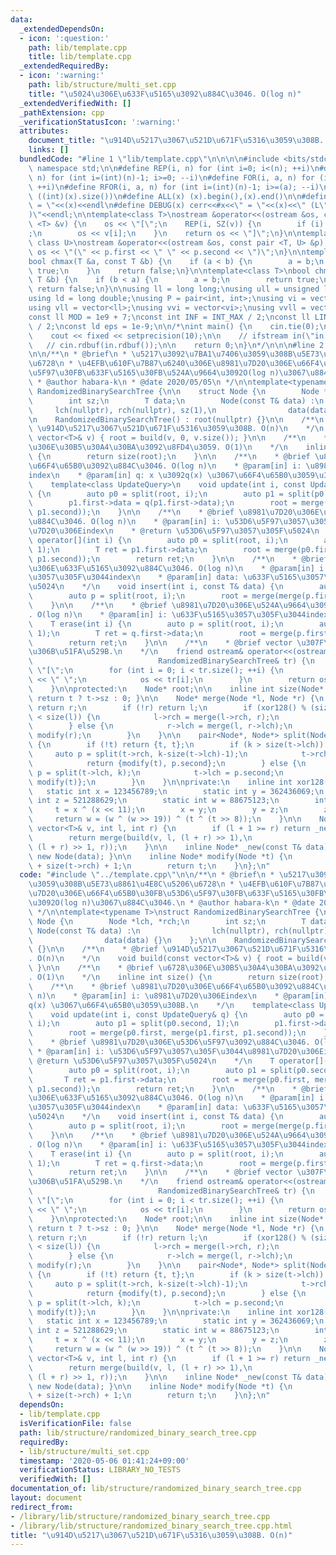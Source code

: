 ```yaml
---
data:
  _extendedDependsOn:
  - icon: ':question:'
    path: lib/template.cpp
    title: lib/template.cpp
  _extendedRequiredBy:
  - icon: ':warning:'
    path: lib/structure/multi_set.cpp
    title: "\u5024\u306E\u633F\u5165\u3092\u884C\u3046. O(log n)"
  _extendedVerifiedWith: []
  _pathExtension: cpp
  _verificationStatusIcon: ':warning:'
  attributes:
    document_title: "\u914D\u5217\u3067\u521D\u671F\u5316\u3059\u308B. O(n)"
    links: []
  bundledCode: "#line 1 \"lib/template.cpp\"\n\n\n\n#include <bits/stdc++.h>\n\nusing\
    \ namespace std;\n\n#define REP(i, n) for (int i=0; i<(n); ++i)\n#define RREP(i,\
    \ n) for (int i=(int)(n)-1; i>=0; --i)\n#define FOR(i, a, n) for (int i=(a); i<(n);\
    \ ++i)\n#define RFOR(i, a, n) for (int i=(int)(n)-1; i>=(a); --i)\n\n#define SZ(x)\
    \ ((int)(x).size())\n#define ALL(x) (x).begin(),(x).end()\n\n#define DUMP(x) cerr<<#x<<\"\
    \ = \"<<(x)<<endl\n#define DEBUG(x) cerr<<#x<<\" = \"<<(x)<<\" (L\"<<__LINE__<<\"\
    )\"<<endl;\n\ntemplate<class T>\nostream &operator<<(ostream &os, const vector\
    \ <T> &v) {\n    os << \"[\";\n    REP(i, SZ(v)) {\n        if (i) os << \", \"\
    ;\n        os << v[i];\n    }\n    return os << \"]\";\n}\n\ntemplate<class T,\
    \ class U>\nostream &operator<<(ostream &os, const pair <T, U> &p) {\n    return\
    \ os << \"(\" << p.first << \" \" << p.second << \")\";\n}\n\ntemplate<class T>\n\
    bool chmax(T &a, const T &b) {\n    if (a < b) {\n        a = b;\n        return\
    \ true;\n    }\n    return false;\n}\n\ntemplate<class T>\nbool chmin(T &a, const\
    \ T &b) {\n    if (b < a) {\n        a = b;\n        return true;\n    }\n   \
    \ return false;\n}\n\nusing ll = long long;\nusing ull = unsigned long long;\n\
    using ld = long double;\nusing P = pair<int, int>;\nusing vi = vector<int>;\n\
    using vll = vector<ll>;\nusing vvi = vector<vi>;\nusing vvll = vector<vll>;\n\n\
    const ll MOD = 1e9 + 7;\nconst int INF = INT_MAX / 2;\nconst ll LINF = LLONG_MAX\
    \ / 2;\nconst ld eps = 1e-9;\n\n/*\nint main() {\n    cin.tie(0);\n    ios::sync_with_stdio(false);\n\
    \    cout << fixed << setprecision(10);\n\n    // ifstream in(\"in.txt\");\n \
    \   // cin.rdbuf(in.rdbuf());\n\n    return 0;\n}\n*/\n\n\n#line 2 \"lib/structure/randomized_binary_search_tree.cpp\"\
    \n\n/**\n * @brief\n * \u5217\u3092\u7BA1\u7406\u3059\u308B\u5E73\u8861\u4E8C\u5206\
    \u6728\n * \u4EFB\u610F\u7B87\u6240\u306E\u8981\u7D20\u306E\u66F4\u65B0\u30FB\u53D6\
    \u5F97\u30FB\u633F\u5165\u30FB\u524A\u9664\u3092O(log n)\u3067\u884C\u3046.\n\
    \ * @author habara-k\n * @date 2020/05/05\n */\n\ntemplate<typename T>\nstruct\
    \ RandomizedBinarySearchTree {\n\n    struct Node {\n        Node *lch, *rch;\n\
    \        int sz;\n        T data;\n        Node(const T& data) :\n           \
    \     lch(nullptr), rch(nullptr), sz(1),\n                data(data) {}\n    };\n\
    \n    RandomizedBinarySearchTree() : root(nullptr) {}\n\n    /**\n    * @brief\
    \ \u914D\u5217\u3067\u521D\u671F\u5316\u3059\u308B. O(n)\n    */\n    void build(const\
    \ vector<T>& v) { root = build(v, 0, v.size()); }\n\n    /**\n    * @brief \u6728\
    \u306E\u30B5\u30A4\u30BA\u3092\u8FD4\u3059. O(1)\n    */\n    inline int size()\
    \ {\n        return size(root);\n    }\n\n    /**\n    * @brief \u8981\u7D20\u306E\
    \u66F4\u65B0\u3092\u884C\u3046. O(log n)\n    * @param[in] i: \u8981\u7D20\u306E\
    index\n    * @param[in] q: x \u3092q(x) \u3067\u66F4\u65B0\u3059\u308B.\n    */\n\
    \    template<class UpdateQuery>\n    void update(int i, const UpdateQuery& q)\
    \ {\n        auto p0 = split(root, i);\n        auto p1 = split(p0.second, 1);\n\
    \        p1.first->data = q(p1.first->data);\n        root = merge(p0.first, merge(p1.first,\
    \ p1.second));\n    }\n\n    /**\n    * @brief \u8981\u7D20\u306E\u53D6\u5F97\u3092\
    \u884C\u3046. O(log n)\n    * @param[in] i: \u53D6\u5F97\u3057\u305F\u3044\u8981\
    \u7D20\u306Eindex\n    * @return \u53D6\u5F97\u3057\u305F\u5024\n    */\n    T\
    \ operator[](int i) {\n        auto p0 = split(root, i);\n        auto p1 = split(p0.second,\
    \ 1);\n        T ret = p1.first->data;\n        root = merge(p0.first, merge(p1.first,\
    \ p1.second));\n        return ret;\n    }\n\n    /**\n    * @brief \u8981\u7D20\
    \u306E\u633F\u5165\u3092\u884C\u3046. O(log n)\n    * @param[in] i: \u633F\u5165\
    \u3057\u305F\u3044index\n    * @param[in] data: \u633F\u5165\u3057\u305F\u3044\
    \u5024\n    */\n    void insert(int i, const T& data) {\n        auto q = _new(data);\n\
    \        auto p = split(root, i);\n        root = merge(merge(p.first, q), p.second);\n\
    \    }\n\n    /**\n    * @brief \u8981\u7D20\u306E\u524A\u9664\u3092\u884C\u3046\
    . O(log n)\n    * @param[in] i: \u633F\u5165\u3057\u305F\u3044index\n    */\n\
    \    T erase(int i) {\n        auto p = split(root, i);\n        auto q = split(p.second,\
    \ 1);\n        T ret = q.first->data;\n        root = merge(p.first, q.second);\n\
    \        return ret;\n    }\n\n    /**\n    * @brief vector \u307F\u305F\u3044\
    \u306B\u51FA\u529B.\n    */\n    friend ostream& operator<<(ostream& os,\n   \
    \                            RandomizedBinarySearchTree& tr) {\n        os <<\
    \ \"[\";\n        for (int i = 0; i < tr.size(); ++i) {\n            if (i) os\
    \ << \" \";\n            os << tr[i];\n        }\n        return os << \"]\";\n\
    \    }\n\nprotected:\n    Node* root;\n\n    inline int size(Node* t) const {\
    \ return t ? t->sz : 0; }\n\n    Node* merge(Node *l, Node *r) {\n        if (!l)\
    \ return r;\n        if (!r) return l;\n        if (xor128() % (size(l) + size(r))\
    \ < size(l)) {\n            l->rch = merge(l->rch, r);\n            return modify(l);\n\
    \        } else {\n            r->lch = merge(l, r->lch);\n            return\
    \ modify(r);\n        }\n    }\n\n    pair<Node*, Node*> split(Node* t, int k)\
    \ {\n        if (!t) return {t, t};\n        if (k > size(t->lch)) {\n       \
    \     auto p = split(t->rch, k-size(t->lch)-1);\n            t->rch = p.first;\n\
    \            return {modify(t), p.second};\n        } else {\n            auto\
    \ p = split(t->lch, k);\n            t->lch = p.second;\n            return {p.first,\
    \ modify(t)};\n        }\n    }\n\nprivate:\n    inline int xor128() {\n     \
    \   static int x = 123456789;\n        static int y = 362436069;\n        static\
    \ int z = 521288629;\n        static int w = 88675123;\n        int t;\n\n   \
    \     t = x ^ (x << 11);\n        x = y;\n        y = z;\n        z = w;\n   \
    \     return w = (w ^ (w >> 19)) ^ (t ^ (t >> 8));\n    }\n\n    Node* build(const\
    \ vector<T>& v, int l, int r) {\n        if (l + 1 >= r) return _new(v[l]);\n\
    \        return merge(build(v, l, (l + r) >> 1),\n                     build(v,\
    \ (l + r) >> 1, r));\n    }\n\n    inline Node* _new(const T& data) const { return\
    \ new Node(data); }\n\n    inline Node* modify(Node *t) {\n        t->sz = size(t->lch)\
    \ + size(t->rch) + 1;\n        return t;\n    }\n};\n"
  code: "#include \"../template.cpp\"\n\n/**\n * @brief\n * \u5217\u3092\u7BA1\u7406\
    \u3059\u308B\u5E73\u8861\u4E8C\u5206\u6728\n * \u4EFB\u610F\u7B87\u6240\u306E\u8981\
    \u7D20\u306E\u66F4\u65B0\u30FB\u53D6\u5F97\u30FB\u633F\u5165\u30FB\u524A\u9664\
    \u3092O(log n)\u3067\u884C\u3046.\n * @author habara-k\n * @date 2020/05/05\n\
    \ */\n\ntemplate<typename T>\nstruct RandomizedBinarySearchTree {\n\n    struct\
    \ Node {\n        Node *lch, *rch;\n        int sz;\n        T data;\n       \
    \ Node(const T& data) :\n                lch(nullptr), rch(nullptr), sz(1),\n\
    \                data(data) {}\n    };\n\n    RandomizedBinarySearchTree() : root(nullptr)\
    \ {}\n\n    /**\n    * @brief \u914D\u5217\u3067\u521D\u671F\u5316\u3059\u308B\
    . O(n)\n    */\n    void build(const vector<T>& v) { root = build(v, 0, v.size());\
    \ }\n\n    /**\n    * @brief \u6728\u306E\u30B5\u30A4\u30BA\u3092\u8FD4\u3059\
    . O(1)\n    */\n    inline int size() {\n        return size(root);\n    }\n\n\
    \    /**\n    * @brief \u8981\u7D20\u306E\u66F4\u65B0\u3092\u884C\u3046. O(log\
    \ n)\n    * @param[in] i: \u8981\u7D20\u306Eindex\n    * @param[in] q: x \u3092\
    q(x) \u3067\u66F4\u65B0\u3059\u308B.\n    */\n    template<class UpdateQuery>\n\
    \    void update(int i, const UpdateQuery& q) {\n        auto p0 = split(root,\
    \ i);\n        auto p1 = split(p0.second, 1);\n        p1.first->data = q(p1.first->data);\n\
    \        root = merge(p0.first, merge(p1.first, p1.second));\n    }\n\n    /**\n\
    \    * @brief \u8981\u7D20\u306E\u53D6\u5F97\u3092\u884C\u3046. O(log n)\n   \
    \ * @param[in] i: \u53D6\u5F97\u3057\u305F\u3044\u8981\u7D20\u306Eindex\n    *\
    \ @return \u53D6\u5F97\u3057\u305F\u5024\n    */\n    T operator[](int i) {\n\
    \        auto p0 = split(root, i);\n        auto p1 = split(p0.second, 1);\n \
    \       T ret = p1.first->data;\n        root = merge(p0.first, merge(p1.first,\
    \ p1.second));\n        return ret;\n    }\n\n    /**\n    * @brief \u8981\u7D20\
    \u306E\u633F\u5165\u3092\u884C\u3046. O(log n)\n    * @param[in] i: \u633F\u5165\
    \u3057\u305F\u3044index\n    * @param[in] data: \u633F\u5165\u3057\u305F\u3044\
    \u5024\n    */\n    void insert(int i, const T& data) {\n        auto q = _new(data);\n\
    \        auto p = split(root, i);\n        root = merge(merge(p.first, q), p.second);\n\
    \    }\n\n    /**\n    * @brief \u8981\u7D20\u306E\u524A\u9664\u3092\u884C\u3046\
    . O(log n)\n    * @param[in] i: \u633F\u5165\u3057\u305F\u3044index\n    */\n\
    \    T erase(int i) {\n        auto p = split(root, i);\n        auto q = split(p.second,\
    \ 1);\n        T ret = q.first->data;\n        root = merge(p.first, q.second);\n\
    \        return ret;\n    }\n\n    /**\n    * @brief vector \u307F\u305F\u3044\
    \u306B\u51FA\u529B.\n    */\n    friend ostream& operator<<(ostream& os,\n   \
    \                            RandomizedBinarySearchTree& tr) {\n        os <<\
    \ \"[\";\n        for (int i = 0; i < tr.size(); ++i) {\n            if (i) os\
    \ << \" \";\n            os << tr[i];\n        }\n        return os << \"]\";\n\
    \    }\n\nprotected:\n    Node* root;\n\n    inline int size(Node* t) const {\
    \ return t ? t->sz : 0; }\n\n    Node* merge(Node *l, Node *r) {\n        if (!l)\
    \ return r;\n        if (!r) return l;\n        if (xor128() % (size(l) + size(r))\
    \ < size(l)) {\n            l->rch = merge(l->rch, r);\n            return modify(l);\n\
    \        } else {\n            r->lch = merge(l, r->lch);\n            return\
    \ modify(r);\n        }\n    }\n\n    pair<Node*, Node*> split(Node* t, int k)\
    \ {\n        if (!t) return {t, t};\n        if (k > size(t->lch)) {\n       \
    \     auto p = split(t->rch, k-size(t->lch)-1);\n            t->rch = p.first;\n\
    \            return {modify(t), p.second};\n        } else {\n            auto\
    \ p = split(t->lch, k);\n            t->lch = p.second;\n            return {p.first,\
    \ modify(t)};\n        }\n    }\n\nprivate:\n    inline int xor128() {\n     \
    \   static int x = 123456789;\n        static int y = 362436069;\n        static\
    \ int z = 521288629;\n        static int w = 88675123;\n        int t;\n\n   \
    \     t = x ^ (x << 11);\n        x = y;\n        y = z;\n        z = w;\n   \
    \     return w = (w ^ (w >> 19)) ^ (t ^ (t >> 8));\n    }\n\n    Node* build(const\
    \ vector<T>& v, int l, int r) {\n        if (l + 1 >= r) return _new(v[l]);\n\
    \        return merge(build(v, l, (l + r) >> 1),\n                     build(v,\
    \ (l + r) >> 1, r));\n    }\n\n    inline Node* _new(const T& data) const { return\
    \ new Node(data); }\n\n    inline Node* modify(Node *t) {\n        t->sz = size(t->lch)\
    \ + size(t->rch) + 1;\n        return t;\n    }\n};\n"
  dependsOn:
  - lib/template.cpp
  isVerificationFile: false
  path: lib/structure/randomized_binary_search_tree.cpp
  requiredBy:
  - lib/structure/multi_set.cpp
  timestamp: '2020-05-06 01:41:24+09:00'
  verificationStatus: LIBRARY_NO_TESTS
  verifiedWith: []
documentation_of: lib/structure/randomized_binary_search_tree.cpp
layout: document
redirect_from:
- /library/lib/structure/randomized_binary_search_tree.cpp
- /library/lib/structure/randomized_binary_search_tree.cpp.html
title: "\u914D\u5217\u3067\u521D\u671F\u5316\u3059\u308B. O(n)"
---
```

